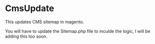 # CmsUpdate
This updates CMS sitemap in magento.

You will have to update the Sitemap.php file to inculde the logic, I will be adding this too soon.
